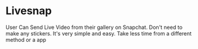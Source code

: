 # Livesnap
 User Can Send Live Video from their gallery on Snapchat. Don't need to make any stickers. It's very simple and easy. Take less time from a different method or a app
